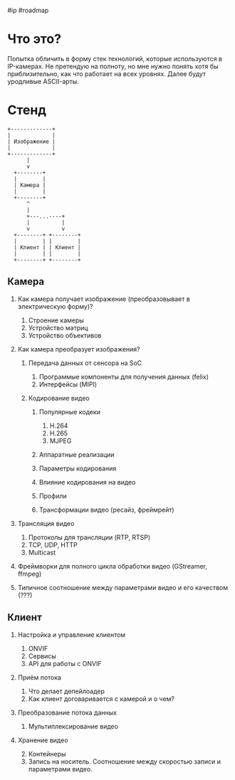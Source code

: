 #ip #roadmap

# Что это?

Попытка обличить в форму стек технологий, которые используются в IP-камерах.
Не претендую на полноту, но мне нужно понять хотя бы приблизительно, как что
работает на всех уровнях. Далее будут уродливые ASCII-арты.

# Стенд

```
+-------------+
|             |
| Изображение |
|             |
+-------------+
      |
      v
  +--------+
  |        |
  | Камера |
  |        |
  +--------+
      ^
      |
      +---...----+
      |          |
      v          v
  +--------+ +--------+
  |        | |        |
  | Клиент | | Клиент |
  |        | |        |
  +--------+ +--------+
```

## Камера

1. Как камера получает изображение (преобразовывает в электрическую форму)?

    1. Строение камеры
    2. Устройство матриц
    3. Устройство объективов

2. Как камера преобразует изображения?

    1. Передача данных от сенсора на SoC

        1. Программые компоненты для получения данных (felix)
        2. Интерфейсы (MIPI)

    2. Кодирование видео

        1. Популярные кодеки

            1. H.264
            2. H.265
            3. MJPEG

        2. Аппаратные реализации
        3. Параметры кодирования
        4. Влияние кодирования на видео
        5. Профили
        6. Трансформации видео (ресайз, фреймрейт)

4. Трансляция видео

    1. Протоколы для трансляции (RTP, RTSP)
    2. TCP, UDP, HTTP
    3. Multicast

5. Фреймворки для полного цикла обработки видео (GStreamer, ffmpeg)
6. Типичное соотношение между параметрами видео и его качеством (???)

## Клиент

1. Настройка и управление клиентом

    1. ONVIF
    2. Сервисы
    3. API для работы с ONVIF

1. Приём потока

    1. Что делает депейлоадер
    2. Как клиент договаривается с камерой и о чем?

2. Преобразование потока данных

    1. Мультиплексирование видео

3. Хранение видео

    2. Контейнеры
    3. Запись на носитель. Соотношение между скоростью записи и параметрами
    видео.
